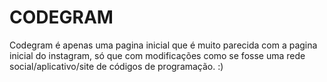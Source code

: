 # CODEGRAM
Codegram é apenas uma pagina inicial que é muito parecida com a pagina inicial do instagram, só que com modificações como se fosse uma rede social/aplicativo/site de códigos de programação. :)
